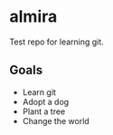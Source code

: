 # almira
Test repo for learning git.

## Goals
* Learn git
* Adopt a dog
* Plant a tree
* Change the world

